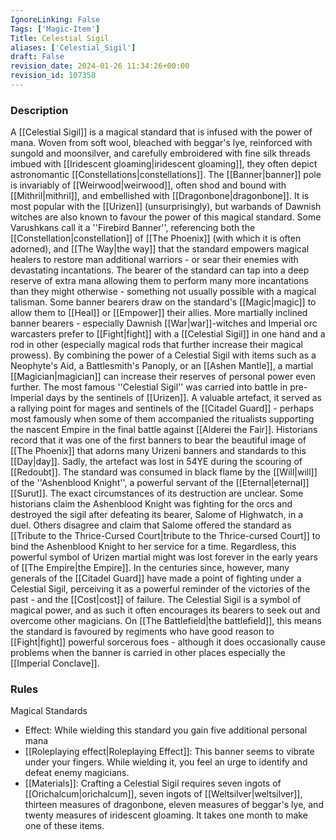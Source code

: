 ```yaml
---
IgnoreLinking: False
Tags: ['Magic-Item']
Title: Celestial Sigil
aliases: ['Celestial_Sigil']
draft: False
revision_date: 2024-01-26 11:34:26+00:00
revision_id: 107358
---
```


### Description
A [[Celestial Sigil]] is a magical standard that is infused with the power of mana. Woven from soft wool, bleached with beggar's lye, reinforced with sungold and moonsilver, and carefully embroidered with fine silk threads imbued with [[Iridescent gloaming|iridescent gloaming]], they often depict astronomantic [[Constellations|constellations]]. The [[Banner|banner]] pole is invariably of [[Weirwood|weirwood]], often shod and bound with [[Mithril|mithril]], and embellished with [[Dragonbone|dragonbone]]. It is most popular with the [[Urizen]] (unsurprisingly), but warbands of Dawnish witches are also known to favour the power of this magical standard. Some Varushkans call it a ''Firebird Banner'', referencing both the [[Constellation|constellation]] of [[The Phoenix]] (with which it is often adorned), and [[The Way|the way]] that the standard empowers magical healers to restore man additional warriors - or sear their enemies with devastating incantations.
The bearer of the standard can tap into a deep reserve of extra mana allowing them to perform many more incantations than they might otherwise - something not usually possible with a magical talisman. Some banner bearers draw on the standard's [[Magic|magic]] to allow them to [[Heal]] or [[Empower]] their allies. More martially inclined banner bearers - especially Dawnish [[War|war]]-witches and Imperial orc warcasters prefer to [[Fight|fight]] with a [[Celestial Sigil]] in one hand and a rod in other (especially magical rods that further increase their magical prowess). By combining the power of a Celestial Sigil with items such as a Neophyte's Aid, a Battlesmith's Panoply, or an [[Ashen Mantle]], a martial [[Magician|magician]] can increase their reserves of personal power even further.
The most famous ''Celestial Sigil'' was carried into battle in pre-Imperial days by the sentinels of [[Urizen]].  A valuable artefact, it served as a rallying point for mages and sentinels of the [[Citadel Guard]] - perhaps most famously when some of them accompanied the ritualists supporting the nascent Empire in the final battle against [[Alderei the Fair]]. Historians record that it was one of the first banners to bear the beautiful image of [[The Phoenix]] that adorns many Urizeni banners and standards to this [[Day|day]]. Sadly, the artefact was lost in 54YE during the scouring of [[Redoubt]]. The standard was consumed in black flame by the [[Will|will]] of the ''Ashenblood Knight'', a powerful servant of the [[Eternal|eternal]] [[Surut]]. The exact circumstances of its destruction are unclear. Some historians claim the Ashenblood Knight was fighting for the orcs and destroyed the sigil after defeating its bearer, Salome of Highwatch, in a duel. Others disagree and claim that Salome offered the standard as [[Tribute to the Thrice-Cursed Court|tribute to the Thrice-cursed Court]] to bind the Ashenblood Knight to her service for a time. Regardless, this powerful symbol of Urizen martial might was lost forever in the early years of [[The Empire|the Empire]]. In the centuries since, however, many generals of the [[Citadel Guard]] have made a point of fighting under a Celestial Sigil, perceiving it as a powerful reminder of the victories of the past - and the [[Cost|cost]] of failure.
The Celestial Sigil is a symbol of magical power, and as such it often encourages its bearers to seek out and overcome other magicians. On [[The Battlefield|the battlefield]], this means the standard is favoured by regiments who have good reason to [[Fight|fight]] powerful sorcerous foes - although it does occasionally cause problems when the banner is carried in other places especially the [[Imperial Conclave]].
### Rules
Magical Standards
* Effect: While wielding this standard you gain five additional personal mana
* [[Roleplaying effect|Roleplaying Effect]]: This banner seems to vibrate under your fingers. While wielding it, you feel an urge to identify and defeat enemy magicians.
* [[Materials]]: Crafting a Celestial Sigil requires seven ingots of [[Orichalcum|orichalcum]], seven ingots of [[Weltsilver|weltsilver]], thirteen measures of dragonbone, eleven measures of beggar's lye, and twenty measures of iridescent gloaming. It takes one month to make one of these items.